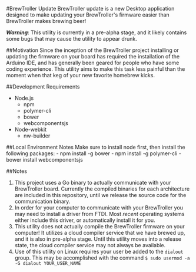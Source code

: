 #BrewTroller Update
BrewTroller update is a new Desktop application designed to make updating your BrewTroller's firmware easier than BrewTroller makes brewing beer!

**_Warning_**: This utility is currently in a pre-alpha stage, and it likely contains some bugs that may cause the utility to appear drunk.

##Motivation
Since the inception of the BrewTroller project installing or updating the firmware on your board has required the installation of the Arduino IDE, and has generally been geared for people who have some coding experience. This utility aims to make this task less painful than the moment when that keg of your new favorite homebrew kicks.  

##Development Requirements
- Node.js
    - npm
    - polymer-cli
    - bower
    - webcomponentsjs
- Node-webkit
    - nw-builder
    
##Local Environment Notes
Make sure to install node first, then install the following packages:
    - npm install -g bower
    - npm install -g polymer-cli
    - bower install webcomponentsjs

##Notes
1. This project uses a Go binary to actually communicate with your BrewTroller board. Currently the compiled binaries for each architecture are included in this repository, until we release the source code for the communication binary.
2. In order for your computer to communicate with your BrewTroller you may need to install a driver from FTDI. Most _recent_ operating systems either include this driver, or automatically install it for you.
3. This utility does not actually compile the BrewTroller firmware on your computer! It utilizes a cloud compiler service that we have brewed up, and it is also in pre-alpha stage. Until this utility moves into a release state, the cloud compiler service may not always be available.
4. Use of this utility on Linux requires your user be added to the `dialout` group. This may be accomplished with the command `$ sudo usermod -a -G dialout YOUR_USER_NAME`

